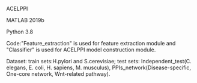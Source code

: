 ACELPPI

  MATLAB 2019b

  Python 3.8

  Code:"Feature_extraction" is used for feature extraction module and "Classifier" is used for ACELPPI model construction module.

  Dataset: train sets:H.pylori and S.cerevisiae; test sets: Independent_test(C. elegans, E. coli, H. sapiens, M. musculus), PPIs_network(Disease-specific, One-core network, Wnt-related pathway).
